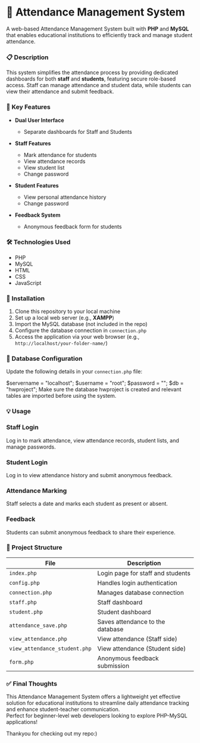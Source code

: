 # 📘 Attendance Management System

A web-based Attendance Management System built with **PHP** and **MySQL** that enables educational institutions to efficiently track and manage student attendance.


### 📋 Description

This system simplifies the attendance process by providing dedicated dashboards for both **staff** and **students**, featuring secure role-based access. Staff can manage attendance and student data, while students can view their attendance and submit feedback.


### 🌟 Key Features

- **Dual User Interface**
  - Separate dashboards for Staff and Students

- **Staff Features**
  - Mark attendance for students
  - View attendance records
  - View student list
  - Change password

- **Student Features**
  - View personal attendance history
  - Change password

- **Feedback System**
  - Anonymous feedback form for students


### 🛠 Technologies Used

- PHP  
- MySQL  
- HTML  
- CSS  
- JavaScript  


### 🚀 Installation

1. Clone this repository to your local machine
2. Set up a local web server (e.g., **XAMPP**)
3. Import the MySQL database (not included in the repo)
4. Configure the database connection in `connection.php`
5. Access the application via your web browser (e.g., `http://localhost/your-folder-name/`)


### 🔧 Database Configuration

Update the following details in your `connection.php` file:

$servername = "localhost";
$username = "root";
$password = "";
$db = "hwproject";
Make sure the database hwproject is created and relevant tables are imported before using the system.


### 💡 Usage

### Staff Login  
Log in to mark attendance, view attendance records, student lists, and manage passwords.

### Student Login  
Log in to view attendance history and submit anonymous feedback.

### Attendance Marking  
Staff selects a date and marks each student as present or absent.

### Feedback  
Students can submit anonymous feedback to share their experience.


### 📁 Project Structure

| File                          | Description                             |
|-------------------------------|-----------------------------------------|
| `index.php`                   | Login page for staff and students       |
| `config.php`                  | Handles login authentication            |
| `connection.php`              | Manages database connection             |
| `staff.php`                   | Staff dashboard                         |
| `student.php`                 | Student dashboard                       |
| `attendance_save.php`         | Saves attendance to the database        |
| `view_attendance.php`         | View attendance (Staff side)            |
| `view_attendance_student.php` | View attendance (Student side)          |
| `form.php`                    | Anonymous feedback submission           |


### ✅ Final Thoughts

This Attendance Management System offers a lightweight yet effective solution for educational institutions to streamline daily attendance tracking and enhance student-teacher communication.  
Perfect for beginner-level web developers looking to explore PHP-MySQL applications!

Thankyou for checking out my repo:)
